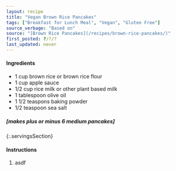 ```yaml
---
layout: recipe
title: "Vegan Brown Rice Pancakes"
tags: ["Breakfast for Lunch Meal", "Vegan", "Gluten Free"]
source_verbage: "Based on"
source: "[Brown Rice Pancakes](/recipes/brown-rice-pancakes/)" 
first_posted: ?/?/?
last_updated: never
---
```


#### Ingredients
- 1 cup brown rice or brown rice flour
- 1 cup apple sauce
- 1/2 cup rice milk or other plant based milk
- 1 tablespoon olive oil
- 1 1/2 teaspons baking powder
- 1/2 teaspoon sea salt

##### [makes plus or minus 6 medium pancakes]
{:.servingsSection}

#### Instructions
1. asdf